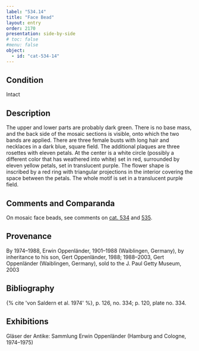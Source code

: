 ```yaml
---
label: "534.14"
title: "Face Bead"
layout: entry
order: 2170
presentation: side-by-side
# toc: false
#menu: false 
object:
  - id: "cat-534-14"
---
```


## Condition

Intact

## Description

The upper and lower parts are probably dark green. There is no base mass, and the back side of the mosaic sections is visible, onto which the two bands are applied. There are three female busts with long hair and necklaces in a dark blue, square field. The additional plaques are three rosettes with eleven petals. At the center is a white circle (possibly a different color that has weathered into white) set in red, surrounded by eleven yellow petals, set in translucent purple. The flower shape is inscribed by a red ring with triangular projections in the interior covering the space between the petals. The whole motif is set in a translucent purple field.

## Comments and Comparanda

On mosaic face beads, see comments on [cat. 534](/catalogue/cat-534) and [535](/catalogue/cat-535).

## Provenance

By 1974–1988, Erwin Oppenländer, 1901–1988 (Waiblingen, Germany), by inheritance to his son, Gert Oppenländer, 1988; 1988–2003, Gert Oppenländer (Waiblingen, Germany), sold to the J. Paul Getty Museum, 2003

## Bibliography

{% cite 'von Saldern et al. 1974' %}, p. 126, no. 334; p. 120, plate no. 334.

## Exhibitions

Gläser der Antike: Sammlung Erwin Oppenländer (Hamburg and Cologne, 1974–1975)